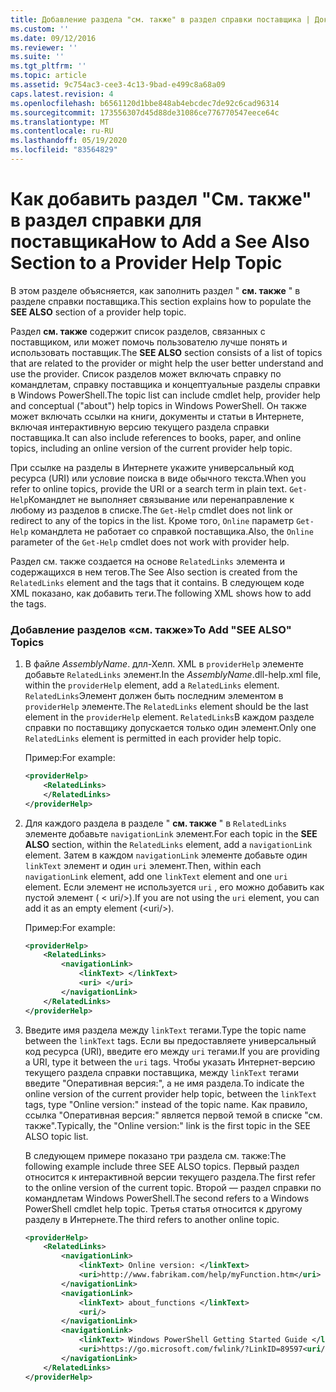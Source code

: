 ```yaml
---
title: Добавление раздела "см. также" в раздел справки поставщика | Документация Майкрософт
ms.custom: ''
ms.date: 09/12/2016
ms.reviewer: ''
ms.suite: ''
ms.tgt_pltfrm: ''
ms.topic: article
ms.assetid: 9c754ac3-cee3-4c13-9bad-e499c8a68a09
caps.latest.revision: 4
ms.openlocfilehash: b6561120d1bbe848ab4ebcdec7de92c6cad96314
ms.sourcegitcommit: 173556307d45d88de31086ce776770547eece64c
ms.translationtype: MT
ms.contentlocale: ru-RU
ms.lasthandoff: 05/19/2020
ms.locfileid: "83564829"
---
```

# <a name="how-to-add-a-see-also-section-to-a-provider-help-topic"></a><span data-ttu-id="844a0-102">Как добавить раздел "См. также" в раздел справки для поставщика</span><span class="sxs-lookup"><span data-stu-id="844a0-102">How to Add a See Also Section to a Provider Help Topic</span></span>

<span data-ttu-id="844a0-103">В этом разделе объясняется, как заполнить раздел " **см. также** " в разделе справки поставщика.</span><span class="sxs-lookup"><span data-stu-id="844a0-103">This section explains how to populate the **SEE ALSO** section of a provider help topic.</span></span>

<span data-ttu-id="844a0-104">Раздел **см. также** содержит список разделов, связанных с поставщиком, или может помочь пользователю лучше понять и использовать поставщик.</span><span class="sxs-lookup"><span data-stu-id="844a0-104">The **SEE ALSO** section consists of a list of topics that are related to the provider or might help the user better understand and use the provider.</span></span> <span data-ttu-id="844a0-105">Список разделов может включать справку по командлетам, справку поставщика и концептуальные разделы справки в Windows PowerShell.</span><span class="sxs-lookup"><span data-stu-id="844a0-105">The topic list can include cmdlet help, provider help and conceptual ("about") help topics in Windows PowerShell.</span></span> <span data-ttu-id="844a0-106">Он также может включать ссылки на книги, документы и статьи в Интернете, включая интерактивную версию текущего раздела справки поставщика.</span><span class="sxs-lookup"><span data-stu-id="844a0-106">It can also include references to books, paper, and online topics, including an online version of the current provider help topic.</span></span>

<span data-ttu-id="844a0-107">При ссылке на разделы в Интернете укажите универсальный код ресурса (URI) или условие поиска в виде обычного текста.</span><span class="sxs-lookup"><span data-stu-id="844a0-107">When you refer to online topics, provide the URI or a search term in plain text.</span></span> <span data-ttu-id="844a0-108">`Get-Help`Командлет не выполняет связывание или перенаправление к любому из разделов в списке.</span><span class="sxs-lookup"><span data-stu-id="844a0-108">The `Get-Help` cmdlet does not link or redirect to any of the topics in the list.</span></span> <span data-ttu-id="844a0-109">Кроме того, `Online` параметр `Get-Help` командлета не работает со справкой поставщика.</span><span class="sxs-lookup"><span data-stu-id="844a0-109">Also, the `Online` parameter of the `Get-Help` cmdlet does not work with provider help.</span></span>

<span data-ttu-id="844a0-110">Раздел см. также создается на основе `RelatedLinks` элемента и содержащихся в нем тегов.</span><span class="sxs-lookup"><span data-stu-id="844a0-110">The See Also section is created from the `RelatedLinks` element and the tags that it contains.</span></span> <span data-ttu-id="844a0-111">В следующем коде XML показано, как добавить теги.</span><span class="sxs-lookup"><span data-stu-id="844a0-111">The following XML shows how to add the tags.</span></span>

### <a name="to-add-see-also-topics"></a><span data-ttu-id="844a0-112">Добавление разделов «см. также»</span><span class="sxs-lookup"><span data-stu-id="844a0-112">To Add "SEE ALSO" Topics</span></span>

1. <span data-ttu-id="844a0-113">В файле *AssemblyName*. длл-Хелп. XML в `providerHelp` элементе добавьте `RelatedLinks` элемент.</span><span class="sxs-lookup"><span data-stu-id="844a0-113">In the *AssemblyName*.dll-help.xml file, within the `providerHelp` element, add a `RelatedLinks` element.</span></span> <span data-ttu-id="844a0-114">`RelatedLinks`Элемент должен быть последним элементом в `providerHelp` элементе.</span><span class="sxs-lookup"><span data-stu-id="844a0-114">The `RelatedLinks` element should be the last element in the `providerHelp` element.</span></span> <span data-ttu-id="844a0-115">`RelatedLinks`В каждом разделе справки по поставщику допускается только один элемент.</span><span class="sxs-lookup"><span data-stu-id="844a0-115">Only one `RelatedLinks` element is permitted in each provider help topic.</span></span>

   <span data-ttu-id="844a0-116">Пример:</span><span class="sxs-lookup"><span data-stu-id="844a0-116">For example:</span></span>

    ```xml
    <providerHelp>
        <RelatedLinks>
        </RelatedLinks>
    </providerHelp>
    ```

2. <span data-ttu-id="844a0-117">Для каждого раздела в разделе " **см. также** " в `RelatedLinks` элементе добавьте `navigationLink` элемент.</span><span class="sxs-lookup"><span data-stu-id="844a0-117">For each topic in the **SEE ALSO** section, within the `RelatedLinks` element, add a `navigationLink` element.</span></span> <span data-ttu-id="844a0-118">Затем в каждом `navigationLink` элементе добавьте один `linkText` элемент и один `uri` элемент.</span><span class="sxs-lookup"><span data-stu-id="844a0-118">Then, within each `navigationLink` element, add one `linkText` element and one `uri` element.</span></span> <span data-ttu-id="844a0-119">Если элемент не используется `uri` , его можно добавить как пустой элемент ( \< uri/>).</span><span class="sxs-lookup"><span data-stu-id="844a0-119">If you are not using the `uri` element, you can add it as an empty element (\<uri/>).</span></span>

   <span data-ttu-id="844a0-120">Пример:</span><span class="sxs-lookup"><span data-stu-id="844a0-120">For example:</span></span>

    ```xml
    <providerHelp>
        <RelatedLinks>
            <navigationLink>
                <linkText> </linkText>
                <uri> </uri>
            </navigationLink>
        </RelatedLinks>
    </providerHelp>
    ```

3. <span data-ttu-id="844a0-121">Введите имя раздела между `linkText` тегами.</span><span class="sxs-lookup"><span data-stu-id="844a0-121">Type the topic name between the `linkText` tags.</span></span> <span data-ttu-id="844a0-122">Если вы предоставляете универсальный код ресурса (URI), введите его между `uri` тегами.</span><span class="sxs-lookup"><span data-stu-id="844a0-122">If you are providing a URI, type it between the `uri` tags.</span></span> <span data-ttu-id="844a0-123">Чтобы указать Интернет-версию текущего раздела справки поставщика, между `linkText` тегами введите "Оперативная версия:", а не имя раздела.</span><span class="sxs-lookup"><span data-stu-id="844a0-123">To indicate the online version of the current provider help topic, between the `linkText` tags, type "Online version:" instead of the topic name.</span></span> <span data-ttu-id="844a0-124">Как правило, ссылка "Оперативная версия:" является первой темой в списке "см. также".</span><span class="sxs-lookup"><span data-stu-id="844a0-124">Typically, the "Online version:" link is the first topic in the SEE ALSO topic list.</span></span>

   <span data-ttu-id="844a0-125">В следующем примере показано три раздела см. также:</span><span class="sxs-lookup"><span data-stu-id="844a0-125">The following example include three SEE ALSO topics.</span></span> <span data-ttu-id="844a0-126">Первый раздел относится к интерактивной версии текущего раздела.</span><span class="sxs-lookup"><span data-stu-id="844a0-126">The first refer to the online version of the current topic.</span></span> <span data-ttu-id="844a0-127">Второй — раздел справки по командлетам Windows PowerShell.</span><span class="sxs-lookup"><span data-stu-id="844a0-127">The second refers to a Windows PowerShell cmdlet help topic.</span></span> <span data-ttu-id="844a0-128">Третья статья относится к другому разделу в Интернете.</span><span class="sxs-lookup"><span data-stu-id="844a0-128">The third refers to another online topic.</span></span>

    ```xml
    <providerHelp>
        <RelatedLinks>
            <navigationLink>
                <linkText> Online version: </linkText>
                <uri>http://www.fabrikam.com/help/myFunction.htm</uri>
            </navigationLink>
            <navigationLink>
                <linkText> about_functions </linkText>
                <uri/>
            </navigationLink>
            <navigationLink>
                <linkText> Windows PowerShell Getting Started Guide </linkText>
                <uri>https://go.microsoft.com/fwlink/?LinkID=89597<uri/>
            </navigationLink>
        </RelatedLinks>
    </providerHelp>
    ```
